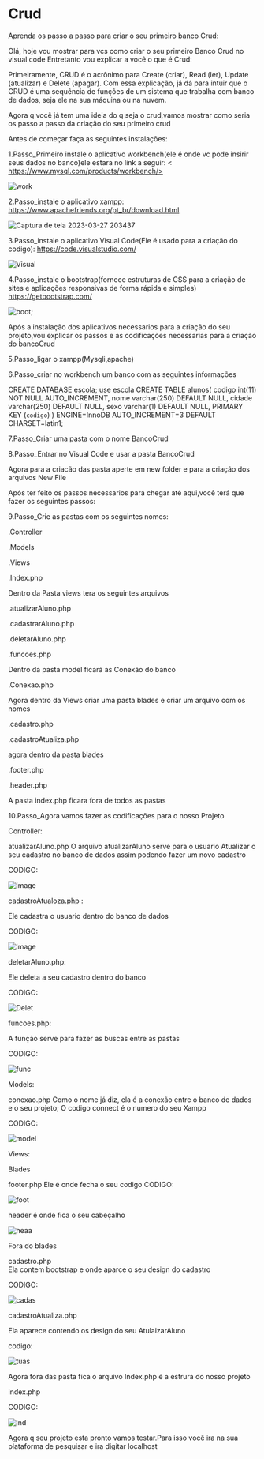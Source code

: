 
# Crud
Aprenda os passo a passo para criar o seu primeiro banco Crud:

 Olá, hoje vou mostrar para vcs como criar o seu primeiro Banco Crud no visual code
     Entretanto vou explicar a você o que é Crud:

 Primeiramente, CRUD é o acrônimo para Create (criar), Read (ler), Update (atualizar) e Delete (apagar). Com essa explicação, já dá para intuir que o CRUD é uma sequência de funções de um sistema que trabalha com banco de dados, seja ele na sua máquina ou na nuvem.
   
   Agora q você já tem uma ideia do q seja o crud,vamos mostrar como seria os passo a passo da criação do seu primeiro crud
   
   Antes de começar faça as seguintes instalações:
  
  1.Passo_Primeiro instale o aplicativo workbench(ele é onde vc pode insirir seus dados no banco)ele estara no link a seguir:
     < https://www.mysql.com/products/workbench/>  
      
   ![work](https://user-images.githubusercontent.com/128431256/228089834-47849141-6f5c-4a9a-a337-790a592980a4.png)
 
 
   2.Passo_instale o aplicativo xampp:
  <https://www.apachefriends.org/pt_br/download.html>

![Captura de tela 2023-03-27 203437](https://user-images.githubusercontent.com/128431256/228090208-646ab456-2128-4162-8ecd-f14829c6bfcf.png)

 3.Passo_instale o aplicativo Visual Code(Ele é usado para a criação do codigo):
      https://code.visualstudio.com/
    
   ![Visual](https://user-images.githubusercontent.com/128431256/228089947-1202e57c-87a4-4500-8f21-0a9e8350e883.png)

   4.Passo_instale o bootstrap(fornece estruturas de CSS para a criação de sites e aplicações responsivas de forma rápida e simples)
     <https://getbootstrap.com/>
     
   ![boot](https://user-images.githubusercontent.com/128431256/228089994-654df66a-beb0-4bde-9413-01f7527edbb1.png);
	
Após a instalação dos aplicativos necessarios para a criação do seu projeto,vou explicar os passos e as codificações necessarias para a criação do bancoCrud

   5.Passo_ligar o xampp(Mysqli,apache)

   6.Passo_criar no workbench um banco com as seguintes informações 

   CREATE DATABASE  escola;
    use escola
 CREATE TABLE  alunos(
   codigo int(11) NOT NULL AUTO_INCREMENT,
   nome varchar(250) DEFAULT NULL,
   cidade varchar(250) DEFAULT NULL,
   sexo varchar(1) DEFAULT NULL,
   PRIMARY KEY (`codigo`)
  )  ENGINE=InnoDB AUTO_INCREMENT=3 DEFAULT CHARSET=latin1;

7.Passo_Criar uma pasta com o nome BancoCrud

8.Passo_Entrar no Visual Code e usar a pasta BancoCrud
   
   Agora para a criacão das pasta aperte em new folder e para a criação dos arquivos New File
    
   Após ter feito os passos necessarios para chegar até aqui,você terá que fazer os seguintes passos:
 
 9.Passo_Crie as pastas com os seguintes nomes:
 
   
 .Controller
   
 .Models
   
 .Views
   
 .Index.php
   
   Dentro da Pasta views tera os seguintes arquivos 
   
   .atualizarAluno.php
   
   .cadastrarAluno.php
   
   .deletarAluno.php
   
   .funcoes.php
 
 Dentro da pasta model ficará as Conexão do banco
 
  .Conexao.php
  
  Agora dentro da Views criar uma pasta blades e criar um arquivo com os nomes
  
  .cadastro.php
 
  .cadastroAtualiza.php
   
   agora dentro da pasta blades
   
   .footer.php
   
   .header.php

  A pasta index.php ficara fora de todos as pastas 

   10.Passo_Agora vamos fazer as codificações para o nosso Projeto
 
 Controller:
 
 atualizarAluno.php
O arquivo atualizarAluno serve para o usuario Atualizar o seu cadastro no banco de dados assim podendo fazer um novo cadastro
   
  CODIGO:

![image](https://user-images.githubusercontent.com/128431256/228099127-14a5a06e-dfc0-4574-936f-908c25863deb.png)
  
  cadastroAtualoza.php :  
  
  Ele cadastra o usuario dentro do banco de dados 
  
  CODIGO:

![image](https://user-images.githubusercontent.com/128431256/228099485-cb54965a-812c-435b-8fa7-108272623082.png)

deletarAluno.php: 

Ele deleta a seu cadastro dentro do banco

CODIGO:
 
 ![Delet](https://user-images.githubusercontent.com/128431256/228099578-26dc5c39-11ee-49fd-ad81-00bc3737c0f9.png)


funcoes.php:

A função serve para fazer as buscas entre as pastas 

CODIGO:

![func](https://user-images.githubusercontent.com/128431256/228099682-ffcb735f-7a14-4da4-9c6c-05344becec93.png)

  
  Models:
  
  conexao.php
   Como o nome já diz, ela é a conexão entre o banco de dados e o seu projeto;
   O codigo connect é o numero do seu Xampp
    
   CODIGO:

![model](https://user-images.githubusercontent.com/128431256/228099816-aa4f185b-2016-48c6-88bf-3d58f5b18c55.png)


  Views:
  
   Blades
  
  footer.php
     Ele é onde fecha o seu codigo
 CODIGO:

![foot](https://user-images.githubusercontent.com/128431256/228100090-866f8c70-4ec1-45be-86c5-cdccef1edb43.png)


header é onde fica o seu cabeçalho

![heaa](https://user-images.githubusercontent.com/128431256/228100290-b0ed8cd3-9c69-46e2-be4f-f210b8979b67.png)


Fora do blades 
    
cadastro.php	
Ela contem bootstrap e onde aparce o seu design do cadastro 

CODIGO:

![cadas](https://user-images.githubusercontent.com/128431256/228100390-92952390-28f2-46d7-907b-28f45846a95d.png)


cadastroAtualiza.php

Ela aparece contendo os design do seu AtulaizarAluno

codigo:

![tuas](https://user-images.githubusercontent.com/128431256/228100482-beb39a0f-2247-40e3-8696-2fb4f4a41f32.png)


   Agora fora das pasta fica o arquivo Index.php é a estrura do nosso projeto
 
   index.php

   CODIGO:

![ind](https://user-images.githubusercontent.com/128431256/228100545-10d6c4d2-0478-42a7-9a55-9d6cd00a47a8.png)

	
	
Agora q seu projeto esta pronto vamos testar.Para isso você ira na sua plataforma de pesquisar e ira digitar localhost
